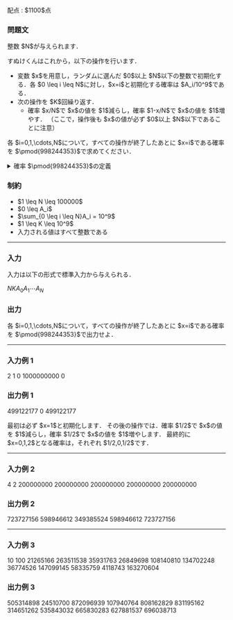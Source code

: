 
<div>

<span>

<span>

<p>
配点 : $1100$点
</p>

<div>

<section>

### **問題文**

<p>
整数 $N$が与えられます．
</p>

<p>
すぬけくんはこれから，以下の操作を行います．
</p>

<ul>

<li>
変数 $x$を用意し，ランダムに選んだ $0$以上 $N$以下の整数で初期化する．各 $0 \leq i \leq N$に対し，$x=i$と初期化する確率は $A_i/10^9$である．
</li>

<li>
次の操作を $K$回繰り返す．
<ul>

<li>
確率 $x/N$で $x$の値を $1$減らし，確率 $1-x/N$で $x$の値を $1$増やす．
（ここで，操作後も $x$の値が必ず $0$以上 $N$以下であることに注意）
</li>

</ul>

</li>

</ul>

<p>
各 $i=0,1,\cdots,N$について，すべての操作が終了したあとに $x=i$である確率を $\pmod{998244353}$で求めてください．
</p>

<details>

<summary>
確率 $\pmod{998244353}$の定義
</summary>

<p>
求める確率は必ず有理数になることが証明できます。 また、この問題の制約のもとでは、その値を既約分数 $\frac{P}{Q}$で表した時、$Q \neq 0 \pmod{998244353}$となることも証明できます。 よって、$R \times Q \equiv P \pmod{998244353}, 0 \leq R < 998244353$を満たす整数 $R$が一意に定まります。 この $R$を答えてください。


</p>

</details>

</section>

</div>

<div>

<section>

### **制約**

<ul>

<li>
$1 \leq N \leq 100000$
</li>

<li>
$0 \leq A_i$
</li>

<li>
$\sum_{0 \leq i \leq N}A_i = 10^9$
</li>

<li>
$1 \leq K \leq 10^9$
</li>

<li>
入力される値はすべて整数である
</li>

</ul>

</section>

</div>

---

<div>

<div>

<section>

### **入力**

<p>
入力は以下の形式で標準入力から与えられる．
</p>

<div>

$N$$K$$A_0$$A_1$$\cdots$$A_N$
</div>

</section>

</div>

<div>

<section>

### **出力**

<p>
各 $i=0,1,\cdots,N$について，すべての操作が終了したあとに $x=i$である確率を $\pmod{998244353}$で出力せよ．
</p>

</section>

</div>

</div>

---

<div>

<section>

### **入力例 1**

<div>

2 1
0 1000000000 0

</div>

</section>

</div>

<div>

<section>

### **出力例 1**

<div>

499122177 0 499122177

</div>

<p>
最初は必ず $x=1$と初期化します．
その後の操作では．確率 $1/2$で $x$の値を $1$減らし，確率 $1/2$で $x$の値を $1$増やします．
最終的に $x=0,1,2$となる確率は，それぞれ $1/2,0,1/2$です．
</p>

</section>

</div>

---

<div>

<section>

### **入力例 2**

<div>

4 2
200000000 200000000 200000000 200000000 200000000

</div>

</section>

</div>

<div>

<section>

### **出力例 2**

<div>

723727156 598946612 349385524 598946612 723727156

</div>

</section>

</div>

---

<div>

<section>

### **入力例 3**

<div>

10 100
21265166 263511538 35931763 26849698 108140810 134702248 36774526 147099145 58335759 4118743 163270604

</div>

</section>

</div>

<div>

<section>

### **出力例 3**

<div>

505314898 24510700 872096939 107940764 808162829 831195162 314651262 535843032 665830283 627881537 696038713

</div>

</section>

</div>

</span>

</span>

</div>
